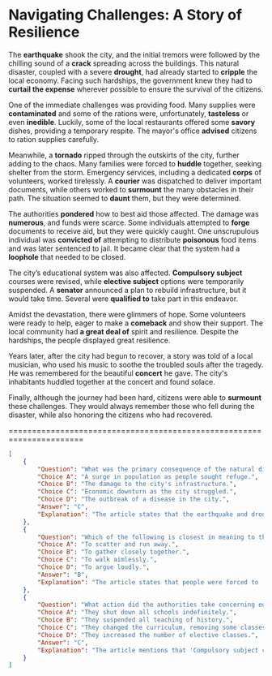 # Navigating Challenges: A Story of Resilience

The **earthquake** shook the city, and the initial tremors were followed by the chilling sound of a **crack** spreading across the buildings. This natural disaster, coupled with a severe **drought**, had already started to **cripple** the local economy. Facing such hardships, the government knew they had to **curtail the expense** wherever possible to ensure the survival of the citizens.

One of the immediate challenges was providing food. Many supplies were **contaminated** and some of the rations were, unfortunately, **tasteless** or even **inedible**. Luckily, some of the local restaurants offered some **savory** dishes, providing a temporary respite. The mayor's office **advised** citizens to ration supplies carefully.

Meanwhile, a **tornado** ripped through the outskirts of the city, further adding to the chaos. Many families were forced to **huddle** together, seeking shelter from the storm. Emergency services, including a dedicated **corps** of volunteers, worked tirelessly. A **courier** was dispatched to deliver important documents, while others worked to **surmount** the many obstacles in their path. The situation seemed to **daunt** them, but they were determined.

The authorities **pondered** how to best aid those affected. The damage was **numerous**, and funds were scarce. Some individuals attempted to **forge** documents to receive aid, but they were quickly caught. One unscrupulous individual was **convicted of** attempting to distribute **poisonous** food items and was later sentenced to jail. It became clear that the system had a **loophole** that needed to be closed.

The city’s educational system was also affected. **Compulsory subject** courses were revised, while **elective subject** options were temporarily suspended. A **senator** announced a plan to rebuild infrastructure, but it would take time. Several were **qualified to** take part in this endeavor.

Amidst the devastation, there were glimmers of hope. Some volunteers were ready to help, eager to make a **comeback** and show their support. The local community had **a great deal of** spirit and resilience. Despite the hardships, the people displayed great resilience.

Years later, after the city had begun to recover, a story was told of a local musician, who used his music to soothe the troubled souls after the tragedy. He was remembered for the beautiful **concert** he gave. The city's inhabitants huddled together at the concert and found solace.

Finally, although the journey had been hard, citizens were able to **surmount** these challenges. They would always remember those who fell during the disaster, while also honoring the citizens who had recovered.


======================================================================

```json
[
    {
        "Question": "What was the primary consequence of the natural disaster, according to the article?",
        "Choice A": "A surge in population as people sought refuge.",
        "Choice B": "The damage to the city's infrastructure.",
        "Choice C": "Economic downturn as the city struggled.",
        "Choice D": "The outbreak of a disease in the city.",
        "Answer": "C",
        "Explanation": "The article states that the earthquake and drought began to 'cripple the local economy'."
    },
    {
        "Question": "Which of the following is closest in meaning to the word 'huddle' as used in the context of the passage?",
        "Choice A": "To scatter and run away.",
        "Choice B": "To gather closely together.",
        "Choice C": "To walk aimlessly.",
        "Choice D": "To argue loudly.",
        "Answer": "B",
        "Explanation": "The article states that people were forced to 'huddle' together, seeking shelter, indicating a close gathering."
    },
    {
        "Question": "What action did the authorities take concerning education after the disaster?",
        "Choice A": "They shut down all schools indefinitely.",
        "Choice B": "They suspended all teaching of history.",
        "Choice C": "They changed the curriculum, removing some classes.",
        "Choice D": "They increased the number of elective classes.",
        "Answer": "C",
        "Explanation": "The article mentions that 'Compulsory subject courses were revised, while elective subject options were temporarily suspended'."
    }
]
```